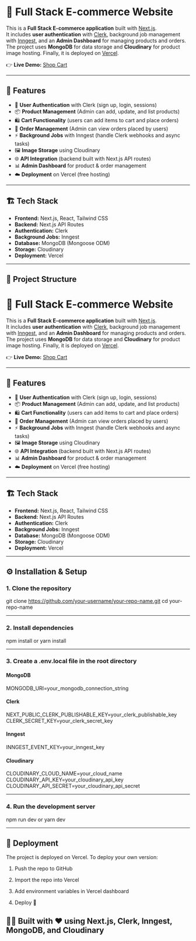 # 🛒 Full Stack E-commerce Website

This is a **Full Stack E-commerce application** built with [Next.js](https://nextjs.org/).  
It includes **user authentication** with [Clerk](https://clerk.com/), background job management with [Inngest](https://www.inngest.com/), and an **Admin Dashboard** for managing products and orders.  
The project uses **MongoDB** for data storage and **Cloudinary** for product image hosting. Finally, it is deployed on [Vercel](https://vercel.com/).

👉 **Live Demo:** [Shop Cart](https://shop-cart-two-indol.vercel.app/)

---

## 🚀 Features

- 🔐 **User Authentication** with Clerk (sign up, login, sessions)
- 📦 **Product Management** (Admin can add, update, and list products)
- 🛍️ **Cart Functionality** (users can add items to cart and place orders)
- 📑 **Order Management** (Admin can view orders placed by users)
- ⚡ **Background Jobs** with Inngest (handle Clerk webhooks and async tasks)
- 🖼️ **Image Storage** using Cloudinary
- 🌐 **API Integration** (backend built with Next.js API routes)
- 📊 **Admin Dashboard** for product & order management
- ☁️ **Deployment** on Vercel (free hosting)

---

## 🏗️ Tech Stack

- **Frontend:** Next.js, React, Tailwind CSS
- **Backend:** Next.js API Routes
- **Authentication:** Clerk
- **Background Jobs:** Inngest
- **Database:** MongoDB (Mongoose ODM)
- **Storage:** Cloudinary
- **Deployment:** Vercel

---

## 📂 Project Structure
# 🛒 Full Stack E-commerce Website

This is a **Full Stack E-commerce application** built with [Next.js](https://nextjs.org/).  
It includes **user authentication** with [Clerk](https://clerk.com/), background job management with [Inngest](https://www.inngest.com/), and an **Admin Dashboard** for managing products and orders.  
The project uses **MongoDB** for data storage and **Cloudinary** for product image hosting. Finally, it is deployed on [Vercel](https://vercel.com/).

👉 **Live Demo:** [Shop Cart](https://shop-cart-two-indol.vercel.app/)

---

## 🚀 Features

- 🔐 **User Authentication** with Clerk (sign up, login, sessions)
- 📦 **Product Management** (Admin can add, update, and list products)
- 🛍️ **Cart Functionality** (users can add items to cart and place orders)
- 📑 **Order Management** (Admin can view orders placed by users)
- ⚡ **Background Jobs** with Inngest (handle Clerk webhooks and async tasks)
- 🖼️ **Image Storage** using Cloudinary
- 🌐 **API Integration** (backend built with Next.js API routes)
- 📊 **Admin Dashboard** for product & order management
- ☁️ **Deployment** on Vercel (free hosting)

---

## 🏗️ Tech Stack

- **Frontend:** Next.js, React, Tailwind CSS
- **Backend:** Next.js API Routes
- **Authentication:** Clerk
- **Background Jobs:** Inngest
- **Database:** MongoDB (Mongoose ODM)
- **Storage:** Cloudinary
- **Deployment:** Vercel

---

## ⚙️ Installation & Setup

### 1. Clone the repository

git clone https://github.com/your-username/your-repo-name.git
cd your-repo-name

---

### 2. Install dependencies

npm install
or
yarn install

---

### 3. Create a .env.local file in the root directory
#### MongoDB
MONGODB_URI=your_mongodb_connection_string

####  Clerk
NEXT_PUBLIC_CLERK_PUBLISHABLE_KEY=your_clerk_publishable_key
CLERK_SECRET_KEY=your_clerk_secret_key

#### Inngest
INNGEST_EVENT_KEY=your_inngest_key

#### Cloudinary
CLOUDINARY_CLOUD_NAME=your_cloud_name
CLOUDINARY_API_KEY=your_cloudinary_api_key
CLOUDINARY_API_SECRET=your_cloudinary_api_secret

---

### 4. Run the development server
npm run dev
or
yarn dev

---

## 🚀 Deployment

The project is deployed on Vercel.
To deploy your own version:

1. Push the repo to GitHub

2. Import the repo into Vercel

3. Add environment variables in Vercel dashboard

4. Deploy 🎉

## 👨‍💻 Built with ❤️ using Next.js, Clerk, Inngest, MongoDB, and Cloudinary





